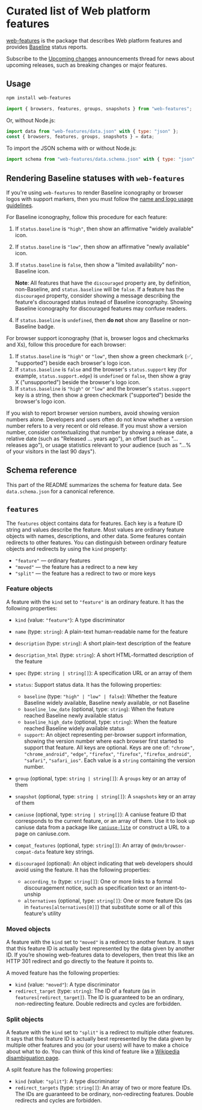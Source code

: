 # Curated list of Web platform features

[web-features](https://web-platform-dx.github.io/web-features/web-features/) is the package that describes Web platform features and provides [Baseline](https://web-platform-dx.github.io/web-features/) status reports.

Subscribe to the [Upcoming changes](https://github.com/web-platform-dx/web-features/discussions/2613) announcements thread for news about upcoming releases, such as breaking changes or major features.

## Usage

```sh
npm install web-features
```

```js
import { browsers, features, groups, snapshots } from "web-features";
```

Or, without Node.js:

```js
import data from "web-features/data.json" with { type: "json" };
const { browsers, features, groups, snapshots } = data;
```

To import the JSON schema with or without Node.js:

```js
import schema from "web-features/data.schema.json" with { type: "json" };
```

## Rendering Baseline statuses with `web-features`

If you're using `web-features` to render Baseline iconography or browser logos with support markers, then you must follow the [name and logo usage guidelines](https://web-platform-dx.github.io/web-features/name-and-logo-usage-guidelines/).

For Baseline iconography, follow this procedure for each feature:

1. If `status.baseline` is `"high"`, then show an affirmative "widely available" icon.
1. If `status.baseline` is `"low"`, then show an affirmative "newly available" icon.
1. If `status.baseline` is `false`, then show a "limited availability" non-Baseline icon.

   **Note**: All features that have the `discouraged` property are, by definition, non-Baseline, and `status.baseline` will be `false`.
   If a feature has the `discouraged` property, consider showing a message describing the feature's discouraged status instead of Baseline iconography.
   Showing Baseline iconography for discouraged features may confuse readers.

1. If `status.baseline` is `undefined`, then **do not** show any Baseline or non-Baseline badge.

For browser support iconography (that is, browser logos and checkmarks and Xs), follow this procedure for each browser:

1. If `status.baseline` is `"high"` or `"low"`, then show a green checkmark (✅, "supported") beside each browser's logo icon.
1. If `status.baseline` is `false` and the browser's `status.support` key (for example, `status.support.edge`) is `undefined` or `false`, then show a gray X ("unsupported") beside the browser's logo icon.
1. If `status.baseline` is `"high"` or `"low"` and the browser's `status.support` key is a string, then show a green checkmark ("supported") beside the browser's logo icon.

If you wish to report browser version numbers, avoid showing version numbers alone.
Developers and users often do not know whether a version number refers to a very recent or old release.
If you must show a version number, consider contextualizing that number by showing a release date, a relative date (such as "Released … years ago"), an offset (such as "… releases ago"), or usage statistics relevant to your audience (such as "…% of your visitors in the last 90 days").

## Schema reference

This part of the README summarizes the schema for feature data.
See `data.schema.json` for a canonical reference.

## `features`

The `features` object contains data for features.
Each key is a feature ID string and values describe the feature.
Most values are ordinary feature objects with names, descriptions, and other data.
Some features contain redirects to other features.
You can distinguish between ordinary feature objects and redirects by using the `kind` property:

* `"feature"` — ordinary features  
* `"moved"` — the feature has a redirect to a new key
* `"split"` — the feature has a redirect to two or more keys

### Feature objects

A feature with the `kind` set to `"feature"` is an ordinary feature.
It has the following properties:

- `kind` (value: `"feature"`): A type discriminator
- `name` (type: `string`): A plain-text human-readable name for the feature
- `description` (type: `string`): A short plain-text description of the feature
- `description_html` (type: `string`): A short HTML-formatted description of the feature
- `spec` (type: `string | string[]`): A specification URL or an array of them
- `status`: Support status data.
  It has the following properties:

  - `baseline` (type: `"high" | "low" | false`): Whether the feature Baseline widely available, Baseline newly available, or not Baseline
  - `baseline_low_date` (optional, type: `string`): When the feature reached Baseline newly available status
  - `baseline_high_date` (optional, type: `string`): When the feature reached Baseline widely available status
  - `support`: An object representing per-browser support information, showing the version number where each browser first started to support that feature.
    All keys are optional.
    Keys are one of: `"chrome"`, `"chrome_android"`, `"edge"`, `"firefox"`, `"firefox"`, `"firefox_android"`, `"safari"`, `"safari_ios"`.
    Each value is a `string` containing the version number.

- `group` (optional, type: `string | string[]`): A `groups` key or an array of them
- `snapshot` (optional, type: `string | string[]`): A `snapshots` key or an array of them
- `caniuse` (optional, type: `string | string[]`): A caniuse feature ID that corresponds to the current feature, or an array of them.
  Use it to look up caniuse data from a package like [`caniuse-lite`](https://www.npmjs.com/package/caniuse-lite) or construct a URL to a page on caniuse.com.
- `compat_features` (optional, type: `string[]`): An array of `@mdn/browser-compat-data` feature key strings.
- `discouraged` (optional): An object indicating that web developers should avoid using the feature.
  It has the following properties:

  - `according_to` (type: `string[]`): One or more links to a formal discouragement notice, such as specification text or an intent-to-unship
  - `alternatives` (optional, type: `string[]`): One or more feature IDs (as in `features[alternatives[0]]`) that substitute some or all of this feature's utility

### Moved objects

A feature with the `kind` set to `"moved"` is a redirect to another feature.
It says that this feature ID is actually best represented by the data given by another ID.
If you’re showing web-features data to developers, then treat this like an HTTP 301 redirect and go directly to the feature it points to.

A moved feature has the following properties:

- `kind` (value: `"moved"`): A type discriminator
- `redirect_target` (type: `string`): The ID of a feature (as in `features[redirect_target]`).
  The ID is guaranteed to be an ordinary, non-redirecting feature.
  Double redirects and cycles are forbidden.

### Split objects

A feature with the `kind` set to `"split"` is a redirect to multiple other features.
It says that this feature ID is actually best represented by the data given by multiple other features and you (or your users) will have to make a choice about what to do.
You can think of this kind of feature like a [Wikipedia disambiguation page](https://en.wikipedia.org/wiki/Joker).

A split feature has the following properties:

- `kind` (value: `"split"`): A type discriminator
- `redirect_targets` (type: `string[]`): An array of two or more feature IDs.
  The IDs are guaranteed to be ordinary, non-redirecting features.
  Double redirects and cycles are forbidden.
